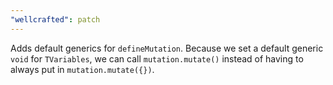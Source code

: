 ```yaml
---
"wellcrafted": patch
---
```


Adds default generics for `defineMutation`. Because we set a default generic `void` for `TVariables`, we can  call `mutation.mutate()` instead of having to always put in `mutation.mutate({})`.

